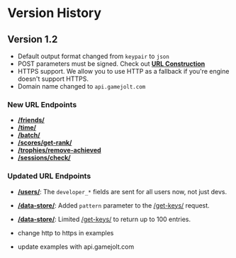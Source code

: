 # Version History

## Version 1.2

* Default output format changed from `keypair` to `json`
* POST parameters must be signed. Check out [**URL Construction**](https://gamejolt.com/game-api/doc/construction)
* HTTPS support. We allow you to use HTTP as a fallback if you're engine doesn't support HTTPS.
* Domain name changed to `api.gamejolt.com`

### New URL Endpoints

* [**/friends/**](https://gamejolt.com/game-api/doc/friends/index.md)
* [**/time/**](https://gamejolt.com/game-api/doc/time/index.md)
* [**/batch/**](https://gamejolt.com/game-api/doc/batch/index.md)
* [**/scores/get-rank/**](https://gamejolt.com/game-api/doc/scores/index.md)
* [**/trophies/remove-achieved**](https://gamejolt.com/game-api/doc/trophies/index.md)
* [**/sessions/check/**](https://gamejolt.com/game-api/doc/sessions/check.md)

### Updated URL Endpoints

* [**/users/**](https://gamejolt.com/game-api/doc/users/fetch.md): The `developer_*` fields are sent for all users now, not just devs.
* [**/data-store/**](https://gamejolt.com/game-api/doc/data-store/index.md): Added `pattern` parameter to the [/get-keys/](https://gamejolt.com/game-api/doc/data-store/get-keys.md) request.
* [**/data-store/**](https://gamejolt.com/game-api/doc/data-store/index.md): Limited [/get-keys/](https://gamejolt.com/game-api/doc/data-store/get-keys.md) to return up to 100 entries.

* change http to https in examples
* update examples with api.gamejolt.com
